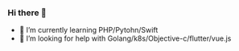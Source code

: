 ### Hi there 👋

- 🌱 I’m currently learning PHP/Pytohn/Swift
- 🤔 I’m looking for help with Golang/k8s/Objective-c/flutter/vue.js

<!--
**aeieli/aeieli** is a ✨ _special_ ✨ repository because its `README.md` (this file) appears on your GitHub profile.

Here are some ideas to get you started:

- 🔭 I’m currently working on ...
- 🌱 I’m currently learning ...
- 👯 I’m looking to collaborate on ...
- 🤔 I’m looking for help with ...
- 💬 Ask me about ...
- 📫 How to reach me: ...
- 😄 Pronouns: ...
- ⚡ Fun fact: ...
-->
